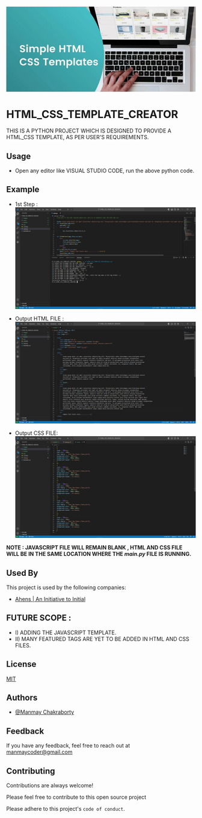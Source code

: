 <!-- ![Logo](Images/pic.PNG) -->
<kbd>![Image](Images/pic.PNG)</kbd>



# HTML_CSS_TEMPLATE_CREATOR
THIS IS A PYTHON PROJECT WHICH IS DESIGNED TO PROVIDE A HTML_CSS TEMPLATE, AS PER USER'S REQUIREMENTS.


## Usage

- Open any editor like  VISUAL STUDIO CODE, run the above python code.

## Example

- 1st Step : <!-- ![Logo](Images/1st.PNG) -->
            <kbd>![Image](Images/1st.PNG)</kbd>
            
- Output HTML FILE : <!-- ![Logo](Images/html.PNG) -->
            <kbd>![Image](Images/html.PNG)</kbd>

- Output CSS FILE: <!-- ![Logo](Images/css.PNG) -->
            <kbd>![Image](Images/css.PNG)</kbd>
           
**NOTE : JAVASCRIPT FILE WILL REMAIN BLANK , HTML AND CSS FILE WILL BE IN THE SAME LOCATION WHERE THE *main.py* FILE IS RUNNING.**
 
 
## Used By

This project is used by the following companies:
- [Ahens | An Initiative to Initial](https://www.ahens.rf.gd)


## FUTURE SCOPE :
 - I) ADDING THE JAVASCRIPT TEMPLATE.
 - II) MANY FEATURED TAGS ARE YET TO BE ADDED IN HTML AND CSS FILES.
 
 
## License

[MIT](https://choosealicense.com/licenses/mit/)


## Authors

- [@Manmay Chakraborty](https://www.github.com/manmay2)



## Feedback

If you have any feedback, feel free to reach out at manmaycoder@gmail.com


## Contributing

Contributions are always welcome!

Please feel free to contribute to this open source project

Please adhere to this project's `code of conduct`.
